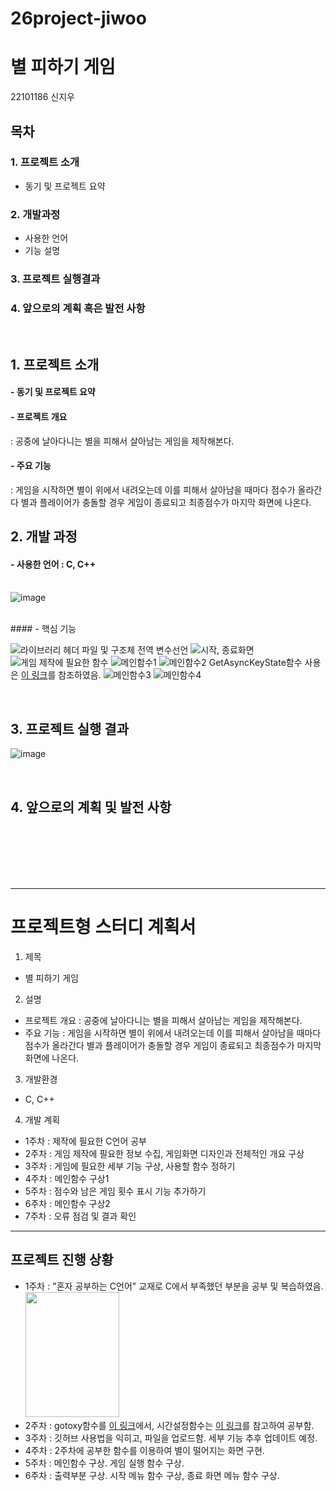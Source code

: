 # 26project-jiwoo

# 별 피하기 게임
22101186 신지우

## 목차
### 1. 프로젝트 소개
 - 동기 및 프로젝트 요약
### 2. 개발과정
 - 사용한 언어
 - 기능 설명
### 3. 프로젝트 실행결과
### 4. 앞으로의 계획 혹은 발전 사항

<br>

## 1. 프로젝트 소개
#### - 동기 및 프로젝트 요약
#### - 프로젝트 개요 
: 공중에 날아다니는 별을 피해서 살아남는 게임을 제작해본다.
#### - 주요 기능 
: 게임을 시작하면 별이 위에서 내려오는데 이를 피해서 살아남을 때마다 점수가 올라간다 별과 플레이어가 충돌할 경우 게임이 종료되고 최종점수가 마지막 화면에 나온다.

## 2. 개발 과정
#### - 사용한 언어 : C, C++
<br> ![image](https://user-images.githubusercontent.com/90715224/188795705-068ad1cf-b536-4a47-9c59-9d84953afb85.png)

<br>
#### - 핵심 기능
<br>

![라이브러리 헤더 파일 및 구조체 전역 변수선언](https://user-images.githubusercontent.com/90715224/188796481-704a1ee3-f471-4b92-94be-42cbdc6e9aec.PNG)
![시작, 종료화면](https://user-images.githubusercontent.com/90715224/188808767-fae031f6-849d-42a8-ac30-ac0576097b7f.png)
![게임 제작에 필요한 함수](https://user-images.githubusercontent.com/90715224/188796542-9de25030-781e-4f7a-9a33-b6b580ee2c9d.PNG)
![메인함수1](https://user-images.githubusercontent.com/90715224/188796546-2334d835-8839-4915-af11-0230b09421be.PNG)
![메인함수2](https://user-images.githubusercontent.com/90715224/188796553-5380661d-0da1-4910-b418-2d44b0b40b49.PNG)
GetAsyncKeyState함수 사용은 [이 링크](https://coding-factory.tistory.com/693)를 참조하였음.
![메인함수3](https://user-images.githubusercontent.com/90715224/188796558-174b8f7e-0b59-4137-aec2-58998738b472.PNG)
![메인함수4](https://user-images.githubusercontent.com/90715224/188796566-6022963e-0d7f-46ca-bdb7-c14eeb0b7c38.PNG)

<br>

## 3. 프로젝트 실행 결과
![image](https://user-images.githubusercontent.com/90715224/188796650-2a93b496-6179-41aa-a6ed-830ae7b29110.png)

<br>

## 4. 앞으로의 계획 및 발전 사항

<br>
<br>
<br>
<br>
<br>

---
# 프로젝트형 스터디 계획서

1. 제목
- 별 피하기 게임

2. 설명
- 프로젝트 개요 : 공중에 날아다니는 별을 피해서 살아남는 게임을 제작해본다.
- 주요 기능 : 게임을 시작하면 별이 위에서 내려오는데 이를 피해서 살아남을 때마다 점수가 올라간다 별과 플레이어가 충돌할 경우 게임이 종료되고 최종점수가 마지막 화면에 나온다.

3. 개발환경
- C, C++

4. 개발 계획
- 1주차 : 제작에 필요한 C언어 공부
- 2주차 : 게임 제작에 필요한 정보 수집, 게임화면 디자인과 전체적인 개요 구상
- 3주차 : 게임에 필요한 세부 기능 구상, 사용할 함수 정하기
- 4주차 : 메인함수 구상1
- 5주차 : 점수와 남은 게임 횟수 표시 기능 추가하기
- 6주차 : 메인함수 구상2
- 7주차 : 오류 점검 및 결과 확인

---

## 프로젝트 진행 상황
- 1주차 : "혼자 공부하는 C언어" 교재로 C에서 부족했던 부분을 공부 및 복습하였음.<br> <img src="https://lh5.googleusercontent.com/IiWWJU3sTd4_0VLzoBktoQa0J9BDWW4d7Ljn6Jmc8Bh8Y1Pioh-ZS3BnBaUpEMKXUnAOWjU9WwrcV8t3ZOMmcKqA-qmxrpMRhvQMPs8ZhXCbrVit_vyCPTi2yYef4_qInD4bNUFD" width=150 height=200></img>
- 2주차 : gotoxy함수를 [이 링크](https://hyomyo.tistory.com/27)에서, 시간설정함수는 [이 링크](https://hyomyo.tistory.com/20?category=820372)를 참고하여 공부함.
- 3주차 : 깃허브 사용법을 익히고, 파일을 업로드함. 세부 기능 추후 업데이트 예정.
- 4주차 : 2주차에 공부한 함수를 이용하여 별이 떨어지는 화면 구현.
- 5주차 : 메인함수 구상. 게임 실행 함수 구상.
- 6주차 : 출력부분 구상. 시작 메뉴 함수 구상, 종료 화면 메뉴 함수 구상.

